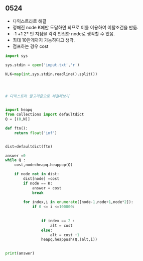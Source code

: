 ## 0524
- 다익스트라로 해결
- 정해진 node K에만 도달하면 되므로 이를 이용하여 이탈조건을 만듦.
- -1 +1 2* 인 지점을 각각 인접한 node로 생각할 수 있음.
- 최대 10만개까지 가능하다고 생각.
- 점프하는 경우 cost 



```python
import sys

sys.stdin = open('input.txt','r')

N,K=map(int,sys.stdin.readline().split())




# 다익스트라 알고리즘으로 해결해보기


import heapq
from collections import defaultdict
Q = [(0,N)]

def ftn():
    return float('inf')


dist=defaultdict(ftn)

answer =0
while Q :
    cost,node=heapq.heappop(Q)

    if node not in dist:
        dist[node] =cost
        if node == K:
            answer = cost
            break
        
        for index,i in enumerate([node-1,node+1,node*2]):
            if 0 <= i <=100000:
                
                
                if index == 2 :
                    alt = cost
                else:
                    alt = cost +1
                heapq.heappush(Q,(alt,i))
                

print(answer)
```
